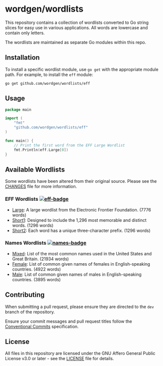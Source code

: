 # wordgen/wordlists

This repository contains a collection of wordlists converted to Go string slices
for easy use in various applications. All words are lowercase and contain only
letters.

The wordlists are maintained as separate Go modules within this repo.

## Installation

To install a specific wordlist module, use `go get` with the appropriate module
path. For example, to install the `eff` module:

```shell
go get github.com/wordgen/wordlists/eff
```

## Usage

```go
package main

import (
	"fmt"
	"github.com/wordgen/wordlists/eff"
)

func main() {
	// Print the first word from the EFF Large Wordlist
	fmt.Println(eff.Large[0])
}
```

## Available Wordlists

Some wordlists have been altered from their original source. Please see the
[CHANGES] file for more information.

### EFF Wordlists [![eff-badge]][eff-pkg]

- [Large]: A large wordlist from the Electronic Frontier Foundation. (7776 words)
- [Short1]: Designed to include the 1,296 most memorable and distinct words. (1296 words)
- [Short2]: Each word has a unique three-character prefix. (1296 words)

### Names Wordlists [![names-badge]][names-pkg]

- [Mixed]: List of the most common names used in the United States and Great Britain. (21934 words)
- [Female]: List of common given names of females in English-speaking countries. (4922 words)
- [Male]: List of common given names of males in English-speaking countries. (3895 words)

## Contributing

When submitting a pull request, please ensure they are directed to the `dev`
branch of the repository.

Ensure your commit messages and pull request titles follow the
[Conventional Commits] specification.

## License

All files in this repository are licensed under the GNU Affero General Public
License v3.0 or later - see the [LICENSE] file for details.

<!-- links -->
[CHANGES]: CHANGES.md
[Conventional Commits]: https://conventionalcommits.org
[LICENSE]: LICENSE

<!-- badges -->
[eff-badge]: https://pkg.go.dev/badge/github.com/wordgen/wordlists/eff.svg
[eff-pkg]: https://pkg.go.dev/github.com/wordgen/wordlists/eff
[names-badge]: https://pkg.go.dev/badge/github.com/wordgen/wordlists/names.svg
[names-pkg]: https://pkg.go.dev/github.com/wordgen/wordlists/names

<!-- eff -->
[Large]: https://eff.org/files/2016/07/18/eff_large_wordlist.txt
[Short1]: https://eff.org/files/2016/09/08/eff_short_wordlist_1.txt
[Short2]: https://eff.org/files/2016/09/08/eff_short_wordlist_2_0.txt

<!-- names -->
[Mixed]: https://github.com/elitejake/Moby-Project/blob/main/Moby%20Words%20II/NAMES.TXT
[Female]: https://github.com/elitejake/Moby-Project/blob/main/Moby%20Words%20II/NAMES-F.TXT
[Male]: https://github.com/elitejake/Moby-Project/blob/main/Moby%20Words%20II/NAMES-M.TXT
